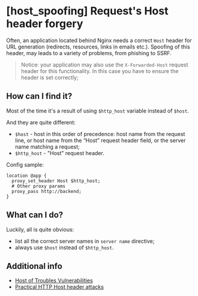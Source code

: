 # [host_spoofing] Request's Host header forgery

Often, an application located behind Nginx needs a correct `Host` header for URL generation (redirects, resources, links in emails etc.).
Spoofing of this header, may leads to a variety of problems, from phishing to SSRF.

> Notice: your application may also use the `X-Forwarded-Host` request header for this functionality.
> In this case you have to ensure the header is set correctly;

## How can I find it?
Most of the time it's a result of using `$http_host` variable instead of `$host`.

And they are quite different:
  * `$host` - host in this order of precedence: host name from the request line, or host name from the “Host” request header field, or the server name matching a request;
  * `$http_host` - "Host" request header.

Config sample:
```nginx
location @app {
  proxy_set_header Host $http_host;
  # Other proxy params
  proxy_pass http://backend;
}
```

## What can I do?
Luckily, all is quite obvious:
 * list all the correct server names in `server name` directive;
 * always use `$host` instead of `$http_host`.

## Additional info
  * [Host of Troubles Vulnerabilities](https://hostoftroubles.com/)
  * [Practical HTTP Host header attacks](http://www.skeletonscribe.net/2013/05/practical-http-host-header-attacks.html)
